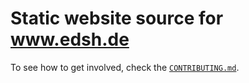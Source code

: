 # Static website source for www.edsh.de

To see how to get involved, check the [`CONTRIBUTING.md`](CONTRIBUTING.md).
